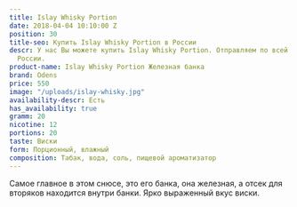 ```yaml
---
title: Islay Whisky Portion
date: 2018-04-04 10:10:00 Z
position: 30
title-seo: Купить Islay Whisky Portion в России
descr: У нас Вы можете купить Islay Whisky Portion. Отправляем по всей территории
  России.
product-name: Islay Whisky Portion Железная банка
brand: Odens
price: 550
image: "/uploads/islay-whisky.jpg"
availability-descr: Есть
has_availability: true
gramm: 20
nicotine: 12
portions: 20
taste: Виски
form: Порционный, влажный
composition: Табак, вода, соль, пищевой ароматизатор
---
```


Самое главное в этом снюсе, это его банка, она железная, а отсек для вторяков находится внутри банки. Ярко выраженный вкус виски.